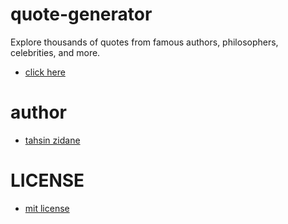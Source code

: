 # quote-generator
Explore thousands of quotes from famous authors, philosophers, celebrities, and more.

- [click here](https://tahsinzidane.github.io/quote-generator/)

# author
 - [tahsin zidane](https://tahsinportfo.netlify.app/)

 # LICENSE
 - [mit license](./LICENSE)
